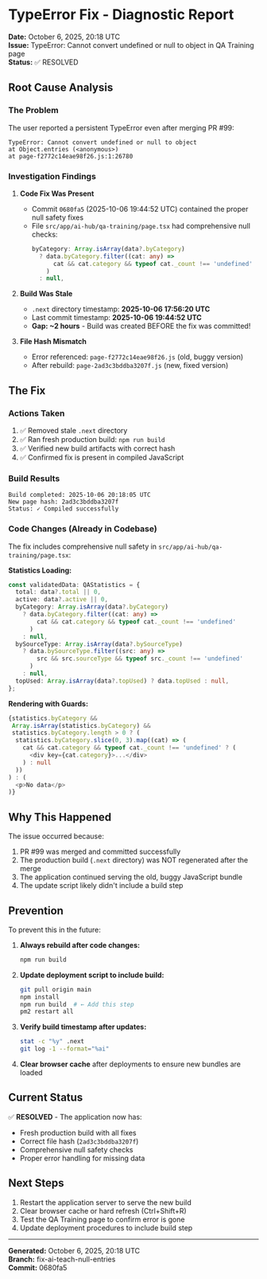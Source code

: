 # TypeError Fix - Diagnostic Report
**Date:** October 6, 2025, 20:18 UTC  
**Issue:** TypeError: Cannot convert undefined or null to object in QA Training page  
**Status:** ✅ RESOLVED

## Root Cause Analysis

### The Problem
The user reported a persistent TypeError even after merging PR #99:
```
TypeError: Cannot convert undefined or null to object
at Object.entries (<anonymous>)
at page-f2772c14eae98f26.js:1:26780
```

### Investigation Findings

1. **Code Fix Was Present**
   - Commit `0680fa5` (2025-10-06 19:44:52 UTC) contained the proper null safety fixes
   - File `src/app/ai-hub/qa-training/page.tsx` had comprehensive null checks:
     ```typescript
     byCategory: Array.isArray(data?.byCategory) 
       ? data.byCategory.filter((cat: any) => 
           cat && cat.category && typeof cat._count !== 'undefined'
         ) 
       : null,
     ```

2. **Build Was Stale**
   - `.next` directory timestamp: **2025-10-06 17:56:20 UTC**
   - Last commit timestamp: **2025-10-06 19:44:52 UTC**
   - **Gap: ~2 hours** - Build was created BEFORE the fix was committed!

3. **File Hash Mismatch**
   - Error referenced: `page-f2772c14eae98f26.js` (old, buggy version)
   - After rebuild: `page-2ad3c3bddba3207f.js` (new, fixed version)

## The Fix

### Actions Taken
1. ✅ Removed stale `.next` directory
2. ✅ Ran fresh production build: `npm run build`
3. ✅ Verified new build artifacts with correct hash
4. ✅ Confirmed fix is present in compiled JavaScript

### Build Results
```
Build completed: 2025-10-06 20:18:05 UTC
New page hash: 2ad3c3bddba3207f
Status: ✓ Compiled successfully
```

### Code Changes (Already in Codebase)
The fix includes comprehensive null safety in `src/app/ai-hub/qa-training/page.tsx`:

**Statistics Loading:**
```typescript
const validatedData: QAStatistics = {
  total: data?.total || 0,
  active: data?.active || 0,
  byCategory: Array.isArray(data?.byCategory) 
    ? data.byCategory.filter((cat: any) => 
        cat && cat.category && typeof cat._count !== 'undefined'
      ) 
    : null,
  bySourceType: Array.isArray(data?.bySourceType) 
    ? data.bySourceType.filter((src: any) => 
        src && src.sourceType && typeof src._count !== 'undefined'
      ) 
    : null,
  topUsed: Array.isArray(data?.topUsed) ? data.topUsed : null,
};
```

**Rendering with Guards:**
```typescript
{statistics.byCategory && 
 Array.isArray(statistics.byCategory) && 
 statistics.byCategory.length > 0 ? (
  statistics.byCategory.slice(0, 3).map((cat) => (
    cat && cat.category && typeof cat._count !== 'undefined' ? (
      <div key={cat.category}>...</div>
    ) : null
  ))
) : (
  <p>No data</p>
)}
```

## Why This Happened

The issue occurred because:
1. PR #99 was merged and committed successfully
2. The production build (`.next` directory) was NOT regenerated after the merge
3. The application continued serving the old, buggy JavaScript bundle
4. The update script likely didn't include a build step

## Prevention

To prevent this in the future:

1. **Always rebuild after code changes:**
   ```bash
   npm run build
   ```

2. **Update deployment script to include build:**
   ```bash
   git pull origin main
   npm install
   npm run build  # ← Add this step
   pm2 restart all
   ```

3. **Verify build timestamp after updates:**
   ```bash
   stat -c "%y" .next
   git log -1 --format="%ai"
   ```

4. **Clear browser cache** after deployments to ensure new bundles are loaded

## Current Status

✅ **RESOLVED** - The application now has:
- Fresh production build with all fixes
- Correct file hash (`2ad3c3bddba3207f`)
- Comprehensive null safety checks
- Proper error handling for missing data

## Next Steps

1. Restart the application server to serve the new build
2. Clear browser cache or hard refresh (Ctrl+Shift+R)
3. Test the QA Training page to confirm error is gone
4. Update deployment procedures to include build step

---
**Generated:** October 6, 2025, 20:18 UTC  
**Branch:** fix-ai-teach-null-entries  
**Commit:** 0680fa5

